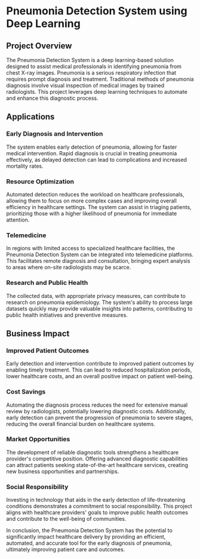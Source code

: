 # Pneumonia Detection System using Deep Learning

## Project Overview

The Pneumonia Detection System is a deep learning-based solution designed to assist medical professionals in identifying pneumonia from chest X-ray images. Pneumonia is a serious respiratory infection that requires prompt diagnosis and treatment. Traditional methods of pneumonia diagnosis involve visual inspection of medical images by trained radiologists. This project leverages deep learning techniques to automate and enhance this diagnostic process.

## Applications

### Early Diagnosis and Intervention

The system enables early detection of pneumonia, allowing for faster medical intervention. Rapid diagnosis is crucial in treating pneumonia effectively, as delayed detection can lead to complications and increased mortality rates.

### Resource Optimization

Automated detection reduces the workload on healthcare professionals, allowing them to focus on more complex cases and improving overall efficiency in healthcare settings. The system can assist in triaging patients, prioritizing those with a higher likelihood of pneumonia for immediate attention.

### Telemedicine

In regions with limited access to specialized healthcare facilities, the Pneumonia Detection System can be integrated into telemedicine platforms. This facilitates remote diagnosis and consultation, bringing expert analysis to areas where on-site radiologists may be scarce.

### Research and Public Health

The collected data, with appropriate privacy measures, can contribute to research on pneumonia epidemiology. The system's ability to process large datasets quickly may provide valuable insights into patterns, contributing to public health initiatives and preventive measures.

## Business Impact

### Improved Patient Outcomes

Early detection and intervention contribute to improved patient outcomes by enabling timely treatment. This can lead to reduced hospitalization periods, lower healthcare costs, and an overall positive impact on patient well-being.

### Cost Savings

Automating the diagnosis process reduces the need for extensive manual review by radiologists, potentially lowering diagnostic costs. Additionally, early detection can prevent the progression of pneumonia to severe stages, reducing the overall financial burden on healthcare systems.

### Market Opportunities

The development of reliable diagnostic tools strengthens a healthcare provider's competitive position. Offering advanced diagnostic capabilities can attract patients seeking state-of-the-art healthcare services, creating new business opportunities and partnerships.

### Social Responsibility

Investing in technology that aids in the early detection of life-threatening conditions demonstrates a commitment to social responsibility. This project aligns with healthcare providers' goals to improve public health outcomes and contribute to the well-being of communities.

In conclusion, the Pneumonia Detection System has the potential to significantly impact healthcare delivery by providing an efficient, automated, and accurate tool for the early diagnosis of pneumonia, ultimately improving patient care and outcomes.
